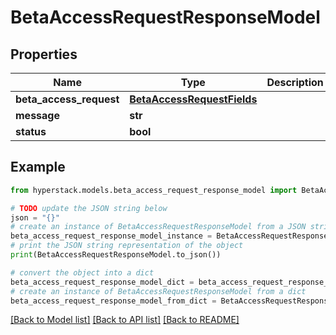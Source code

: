 # BetaAccessRequestResponseModel


## Properties

Name | Type | Description | Notes
------------ | ------------- | ------------- | -------------
**beta_access_request** | [**BetaAccessRequestFields**](BetaAccessRequestFields.md) |  | [optional] 
**message** | **str** |  | [optional] 
**status** | **bool** |  | [optional] 

## Example

```python
from hyperstack.models.beta_access_request_response_model import BetaAccessRequestResponseModel

# TODO update the JSON string below
json = "{}"
# create an instance of BetaAccessRequestResponseModel from a JSON string
beta_access_request_response_model_instance = BetaAccessRequestResponseModel.from_json(json)
# print the JSON string representation of the object
print(BetaAccessRequestResponseModel.to_json())

# convert the object into a dict
beta_access_request_response_model_dict = beta_access_request_response_model_instance.to_dict()
# create an instance of BetaAccessRequestResponseModel from a dict
beta_access_request_response_model_from_dict = BetaAccessRequestResponseModel.from_dict(beta_access_request_response_model_dict)
```
[[Back to Model list]](../README.md#documentation-for-models) [[Back to API list]](../README.md#documentation-for-api-endpoints) [[Back to README]](../README.md)


